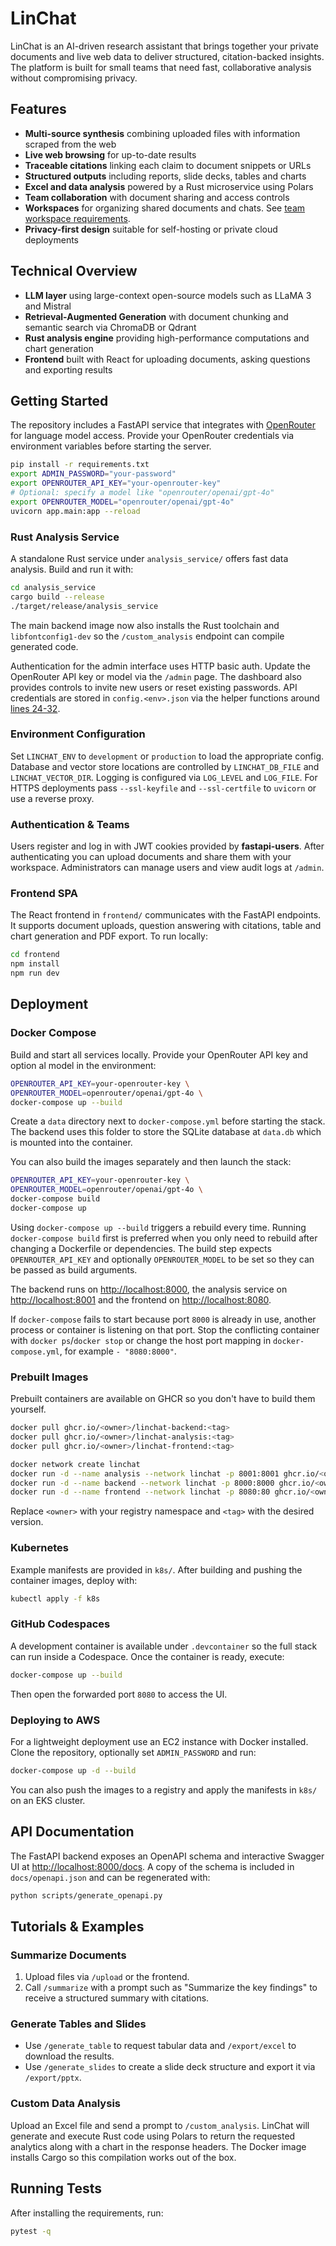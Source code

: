 # LinChat

LinChat is an AI-driven research assistant that brings together your private documents and live web data to deliver structured, citation-backed insights. The platform is built for small teams that need fast, collaborative analysis without compromising privacy.

## Features

- **Multi-source synthesis** combining uploaded files with information scraped from the web
- **Live web browsing** for up-to-date results
- **Traceable citations** linking each claim to document snippets or URLs
- **Structured outputs** including reports, slide decks, tables and charts
- **Excel and data analysis** powered by a Rust microservice using Polars
- **Team collaboration** with document sharing and access controls
- **Workspaces** for organizing shared documents and chats. See
  [team workspace requirements](docs/team_workspaces.md).
- **Privacy-first design** suitable for self-hosting or private cloud deployments

## Technical Overview

- **LLM layer** using large-context open-source models such as LLaMA 3 and Mistral
- **Retrieval-Augmented Generation** with document chunking and semantic search via ChromaDB or Qdrant
- **Rust analysis engine** providing high-performance computations and chart generation
- **Frontend** built with React for uploading documents, asking questions and exporting results

## Getting Started

The repository includes a FastAPI service that integrates with [OpenRouter](https://openrouter.ai/) for language model access. Provide your OpenRouter credentials via environment variables before starting the server.

```bash
pip install -r requirements.txt
export ADMIN_PASSWORD="your-password"
export OPENROUTER_API_KEY="your-openrouter-key"
# Optional: specify a model like "openrouter/openai/gpt-4o"
export OPENROUTER_MODEL="openrouter/openai/gpt-4o"
uvicorn app.main:app --reload
```

### Rust Analysis Service

A standalone Rust service under `analysis_service/` offers fast data analysis. Build and run it with:

```bash
cd analysis_service
cargo build --release
./target/release/analysis_service
```

The main backend image now also installs the Rust toolchain and `libfontconfig1-dev` so the `/custom_analysis` endpoint can compile generated code.

Authentication for the admin interface uses HTTP basic auth. Update the OpenRouter API key or model via the `/admin` page. The dashboard also provides controls to invite new users or reset existing passwords. API credentials are stored in `config.<env>.json` via the helper functions around [lines 24-32](#getting-started).

### Environment Configuration

Set `LINCHAT_ENV` to `development` or `production` to load the appropriate config. Database and vector store locations are controlled by `LINCHAT_DB_FILE` and `LINCHAT_VECTOR_DIR`. Logging is configured via `LOG_LEVEL` and `LOG_FILE`. For HTTPS deployments pass `--ssl-keyfile` and `--ssl-certfile` to `uvicorn` or use a reverse proxy.

### Authentication & Teams

Users register and log in with JWT cookies provided by **fastapi-users**. After authenticating you can upload documents and share them with your workspace. Administrators can manage users and view audit logs at `/admin`.

### Frontend SPA

The React frontend in `frontend/` communicates with the FastAPI endpoints. It supports document uploads, question answering with citations, table and chart generation and PDF export. To run locally:

```bash
cd frontend
npm install
npm run dev
```

## Deployment

### Docker Compose

Build and start all services locally. Provide your OpenRouter API key and option
al model in the environment:

```bash
OPENROUTER_API_KEY=your-openrouter-key \
OPENROUTER_MODEL=openrouter/openai/gpt-4o \
docker-compose up --build
```

Create a `data` directory next to `docker-compose.yml` before starting the stack.
The backend uses this folder to store the SQLite database at `data.db` which is
mounted into the container.

You can also build the images separately and then launch the stack:

```bash
OPENROUTER_API_KEY=your-openrouter-key \
OPENROUTER_MODEL=openrouter/openai/gpt-4o \
docker-compose build
docker-compose up
```

Using `docker-compose up --build` triggers a rebuild every time. Running `docker-compose build` first is preferred when you only need to rebuild after changing a Dockerfile or dependencies. The build step expects `OPENROUTER_API_KEY` and optionally `OPENROUTER_MODEL` to be set so they can be passed as build arguments.

The backend runs on <http://localhost:8000>, the analysis service on <http://localhost:8001> and the frontend on <http://localhost:8080>.

If `docker-compose` fails to start because port `8000` is already in use, another
process or container is listening on that port. Stop the conflicting container
with `docker ps`/`docker stop` or change the host port mapping in
`docker-compose.yml`, for example `- "8080:8000"`.

### Prebuilt Images

Prebuilt containers are available on GHCR so you don't have to build them yourself.

```bash
docker pull ghcr.io/<owner>/linchat-backend:<tag>
docker pull ghcr.io/<owner>/linchat-analysis:<tag>
docker pull ghcr.io/<owner>/linchat-frontend:<tag>

docker network create linchat
docker run -d --name analysis --network linchat -p 8001:8001 ghcr.io/<owner>/linchat-analysis:<tag>
docker run -d --name backend --network linchat -p 8000:8000 ghcr.io/<owner>/linchat-backend:<tag>
docker run -d --name frontend --network linchat -p 8080:80 ghcr.io/<owner>/linchat-frontend:<tag>
```

Replace `<owner>` with your registry namespace and `<tag>` with the desired version.

### Kubernetes

Example manifests are provided in `k8s/`. After building and pushing the container images, deploy with:

```bash
kubectl apply -f k8s
```

### GitHub Codespaces

A development container is available under `.devcontainer` so the full stack can run inside a Codespace. Once the container is ready, execute:

```bash
docker-compose up --build
```

Then open the forwarded port `8080` to access the UI.

### Deploying to AWS

For a lightweight deployment use an EC2 instance with Docker installed. Clone the repository, optionally set `ADMIN_PASSWORD` and run:

```bash
docker-compose up -d --build
```

You can also push the images to a registry and apply the manifests in `k8s/` on an EKS cluster.

## API Documentation

The FastAPI backend exposes an OpenAPI schema and interactive Swagger UI at <http://localhost:8000/docs>. A copy of the schema is included in `docs/openapi.json` and can be regenerated with:

```bash
python scripts/generate_openapi.py
```

## Tutorials & Examples

### Summarize Documents

1. Upload files via `/upload` or the frontend.
2. Call `/summarize` with a prompt such as "Summarize the key findings" to receive a structured summary with citations.

### Generate Tables and Slides

- Use `/generate_table` to request tabular data and `/export/excel` to download the results.
- Use `/generate_slides` to create a slide deck structure and export it via `/export/pptx`.

### Custom Data Analysis

Upload an Excel file and send a prompt to `/custom_analysis`. LinChat will generate and execute Rust code using Polars to return the requested analytics along with a chart in the response headers.
The Docker image installs Cargo so this compilation works out of the box.

## Running Tests

After installing the requirements, run:

```bash
pytest -q
```
